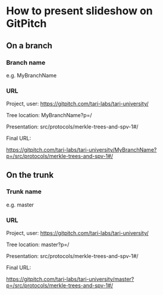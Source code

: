 # How to present slideshow on GitPitch

## On a branch
### Branch name 
e.g. MyBranchName

### URL
Project, user:   https://gitpitch.com/tari-labs/tari-university/

Tree location:   MyBranchName?p=/

Presentation:    src/protocols/merkle-trees-and-spv-1#/

Final URL:

https://gitpitch.com/tari-labs/tari-university/MyBranchName?p=/src/protocols/merkle-trees-and-spv-1#/

## On the trunk
### Trunk name
e.g. master
### URL
Project, user:   https://gitpitch.com/tari-labs/tari-university/

Tree location:   master?p=/

Presentation:    src/protocols/merkle-trees-and-spv-1#/

Final URL:

https://gitpitch.com/tari-labs/tari-university/master?p=/src/protocols/merkle-trees-and-spv-1#/
